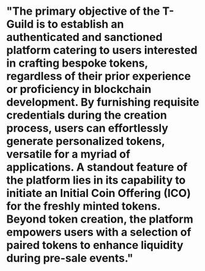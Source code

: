# "The primary objective of the T-Guild is to establish an authenticated and sanctioned platform catering to users interested in crafting bespoke tokens, regardless of their prior experience or proficiency in blockchain development. By furnishing requisite credentials during the creation process, users can effortlessly generate personalized tokens, versatile for a myriad of applications. A standout feature of the platform lies in its capability to initiate an Initial Coin Offering (ICO) for the freshly minted tokens. Beyond token creation, the platform empowers users with a selection of paired tokens to enhance liquidity during pre-sale events."